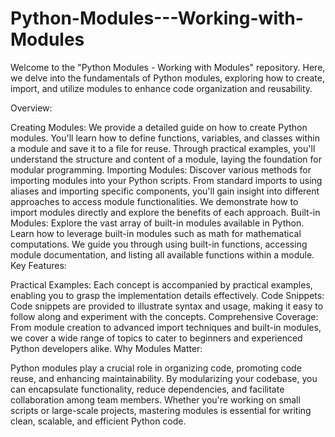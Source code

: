 # Python-Modules---Working-with-Modules

Welcome to the "Python Modules - Working with Modules" repository. Here, we delve into the fundamentals of Python modules, exploring how to create, import, and utilize modules to enhance code organization and reusability.

Overview:

Creating Modules:
We provide a detailed guide on how to create Python modules. You'll learn how to define functions, variables, and classes within a module and save it to a file for reuse. Through practical examples, you'll understand the structure and content of a module, laying the foundation for modular programming.
Importing Modules:
Discover various methods for importing modules into your Python scripts. From standard imports to using aliases and importing specific components, you'll gain insight into different approaches to access module functionalities. We demonstrate how to import modules directly and explore the benefits of each approach.
Built-in Modules:
Explore the vast array of built-in modules available in Python. Learn how to leverage built-in modules such as math for mathematical computations. We guide you through using built-in functions, accessing module documentation, and listing all available functions within a module.
Key Features:

Practical Examples: Each concept is accompanied by practical examples, enabling you to grasp the implementation details effectively.
Code Snippets: Code snippets are provided to illustrate syntax and usage, making it easy to follow along and experiment with the concepts.
Comprehensive Coverage: From module creation to advanced import techniques and built-in modules, we cover a wide range of topics to cater to beginners and experienced Python developers alike.
Why Modules Matter:

Python modules play a crucial role in organizing code, promoting code reuse, and enhancing maintainability. By modularizing your codebase, you can encapsulate functionality, reduce dependencies, and facilitate collaboration among team members. Whether you're working on small scripts or large-scale projects, mastering modules is essential for writing clean, scalable, and efficient Python code.

